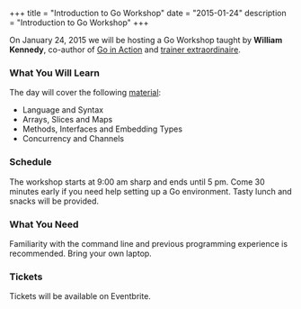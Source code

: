 +++
title = "Introduction to Go Workshop"
date = "2015-01-24"
description = "Introduction to Go Workshop"
+++

On January 24, 2015 we will be hosting a Go Workshop taught by **William Kennedy**, co-author of [Go in Action](http://manning.com/ketelsen/) and [trainer extraordinaire](http://www.ardanlabs.com/). 

### What You Will Learn

The day will cover the following [material](https://github.com/ArdanStudios/gotraining):

* Language and Syntax
* Arrays, Slices and Maps
* Methods, Interfaces and Embedding Types
* Concurrency and Channels

### Schedule

The workshop starts at 9:00 am sharp and ends until 5 pm. Come 30 minutes early if you need help setting up a Go environment. Tasty lunch and snacks will be provided.

### What You Need

Familiarity with the command line and previous programming experience is recommended. Bring your own laptop.

### Tickets

Tickets will be available on Eventbrite.


[plus]: https://plus.google.com/events/cc7og2dmu7ccqak7kkfsmus3pgc?authkey=CJeJ1rjv2JezpAE

[goinggo]: http://www.goinggo.net/
